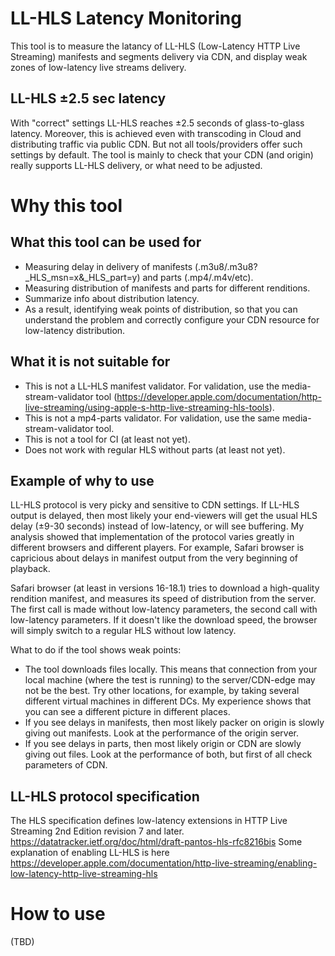 # LL-HLS Latency Monitoring
This tool is to measure the latancy of LL-HLS (Low-Latency HTTP Live Streaming) manifests and segments delivery via CDN, and display weak zones of low-latency live streams delivery.

## LL-HLS ±2.5 sec latency
With "correct" settings LL-HLS reaches ±2.5 seconds of glass-to-glass latency. Moreover, this is achieved even with transcoding in Cloud and distributing traffic via public CDN.
But not all tools/providers offer such settings by default. The tool is mainly to check that your CDN (and origin) really supports LL-HLS delivery, or what need to be adjusted.

# Why this tool
## What this tool can be used for
- Measuring delay in delivery of manifests (.m3u8/.m3u8?_HLS_msn=x&_HLS_part=y) and parts (.mp4/.m4v/etc).
- Measuring distribution of manifests and parts for different renditions.
- Summarize info about distribution latency.
- As a result, identifying weak points of distribution, so that you can understand the problem and correctly configure your CDN resource for low-latency distribution.

## What it is not suitable for
- This is not a LL-HLS manifest validator. For validation, use the media-stream-validator tool (https://developer.apple.com/documentation/http-live-streaming/using-apple-s-http-live-streaming-hls-tools).
- This is not a mp4-parts validator. For validation, use the same media-stream-validator tool.
- This is not a tool for CI (at least not yet).
- Does not work with regular HLS without parts (at least not yet).

## Example of why to use
LL-HLS protocol is very picky and sensitive to CDN settings. If LL-HLS output is delayed, then most likely your end-viewers will get the usual HLS delay (±9-30 seconds) instead of low-latency, or will see buffering. 
My analysis showed that implementation of the protocol varies greatly in different browsers and different players. For example, Safari browser is capricious about delays in manifest output from the very beginning of playback.


Safari browser (at least in versions 16-18.1) tries to download a high-quality rendition manifest, and measures its speed of distribution from the server. The first call is made without low-latency parameters, the second call with low-latency parameters. If it doesn't like the download speed, the browser will simply switch to a regular HLS without low latency.

What to do if the tool shows weak points:
- The tool downloads files locally. This means that connection from your local machine (where the test is running) to the server/CDN-edge may not be the best. Try other locations, for example, by taking several different virtual machines in different DCs. My experience shows that you can see a different picture in different places.
- If you see delays in manifests, then most likely packer on origin is slowly giving out manifests. Look at the performance of the origin server.
- If you see delays in parts, then most likely origin or CDN are slowly giving out files. Look at the performance of both, but first of all check parameters of CDN.

## LL-HLS protocol specification
The HLS specification defines low-latency extensions in HTTP Live Streaming 2nd Edition revision 7 and later. https://datatracker.ietf.org/doc/html/draft-pantos-hls-rfc8216bis 
Some explanation of enabling LL-HLS is here https://developer.apple.com/documentation/http-live-streaming/enabling-low-latency-http-live-streaming-hls 



# How to use
(TBD)
